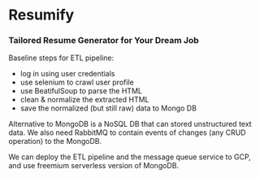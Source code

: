 # Resumify
### Tailored Resume Generator for Your Dream Job

Baseline steps for ETL pipeline:
- log in using user credentials
- use selenium to crawl user profile
- use BeatifulSoup to parse the HTML
- clean & normalize the extracted HTML
- save the normalized (but still raw) data to Mongo DB

Alternative to MongoDB is a NoSQL DB that can stored unstructured text data. We also need RabbitMQ to contain events of changes (any CRUD operation) to the MongoDB.

We can deploy the ETL pipeline and the message queue service to GCP, and use freemium serverless version of MongoDB.
